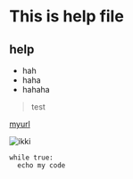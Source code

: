 # This is help file
## help

* hah
* haha
* hahaha

> test

[myurl](www.ikki.com)

![ikki](https://ss0.bdstatic.com/5aV1bjqh_Q23odCf/static/superman/img/logo/bd_logo1_31bdc765.png)


	while true:
	  echo my code
